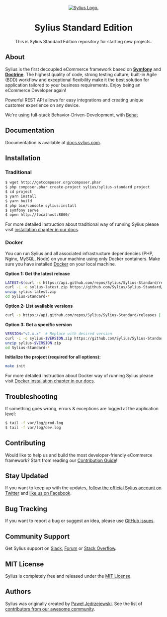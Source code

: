 <p align="center">
    <a href="https://sylius.com" target="_blank">
        <picture>
          <source media="(prefers-color-scheme: dark)" srcset="https://media.sylius.com/sylius-logo-800-dark.png">
          <source media="(prefers-color-scheme: light)" srcset="https://media.sylius.com/sylius-logo-800.png">
          <img alt="Sylius Logo." src="https://media.sylius.com/sylius-logo-800.png">
        </picture>
    </a>
</p>

<h1 align="center">Sylius Standard Edition</h1>

<p align="center">This is Sylius Standard Edition repository for starting new projects.</p>

## About

Sylius is the first decoupled eCommerce framework based on [**Symfony**](http://symfony.com) and [**Doctrine**](http://doctrine-project.org). 
The highest quality of code, strong testing culture, built-in Agile (BDD) workflow and exceptional flexibility make it the best solution for application tailored to your business requirements. 
Enjoy being an eCommerce Developer again!

Powerful REST API allows for easy integrations and creating unique customer experience on any device.

We're using full-stack Behavior-Driven-Development, with [Behat](http://behat.org)

## Documentation

Documentation is available at [docs.sylius.com](http://docs.sylius.com).

## Installation

### Traditional
```bash
$ wget http://getcomposer.org/composer.phar
$ php composer.phar create-project sylius/sylius-standard project
$ cd project
$ yarn install
$ yarn build
$ php bin/console sylius:install
$ symfony serve
$ open http://localhost:8000/
```

For more detailed instruction about traditional way of running Sylius please visit [installation chapter in our docs](https://docs.sylius.com/the-book/sylius-ce-installation).

### Docker

You can run Sylius and all associated infrastructure dependencies (PHP, Nginx, MySQL, Node) on your machine using only Docker containers. Make sure you have installed [Docker](https://docs.docker.com/get-docker/) on your local machine.

**Option 1: Get the latest release**
```bash
LATEST=$(curl -s https://api.github.com/repos/Sylius/Sylius-Standard/releases/latest | grep '"tag_name"' | cut -d'"' -f4)
curl -L -o sylius-latest.zip https://github.com/Sylius/Sylius-Standard/archive/refs/tags/$LATEST.zip
unzip sylius-latest.zip
cd Sylius-Standard-*
```

**Option 2: List available versions**
```bash
curl -s https://api.github.com/repos/Sylius/Sylius-Standard/releases | grep '"tag_name"' | cut -d'"' -f4 | head -10
```

**Option 3: Get a specific version**
```bash
VERSION="v2.x.x"  # Replace with desired version
curl -L -o sylius-$VERSION.zip https://github.com/Sylius/Sylius-Standard/archive/refs/tags/$VERSION.zip
unzip sylius-$VERSION.zip
cd Sylius-Standard-*
```

**Initialize the project (required for all options):**
```bash
make init
```

For more detailed instruction about Docker way of running Sylius please visit [Docker installation chapter in our docs](https://docs.sylius.com/getting-started-with-sylius/sylius-ce-installation-with-docker).

## Troubleshooting

If something goes wrong, errors & exceptions are logged at the application level:

```bash
$ tail -f var/log/prod.log
$ tail -f var/log/dev.log
```

## Contributing

Would like to help us and build the most developer-friendly eCommerce framework? Start from reading our [Contribution Guide](https://docs.sylius.com/en/latest/contributing/)!

## Stay Updated

If you want to keep up with the updates, [follow the official Sylius account on Twitter](http://twitter.com/Sylius) and [like us on Facebook](https://www.facebook.com/SyliusEcommerce/).

## Bug Tracking

If you want to report a bug or suggest an idea, please use [GitHub issues](https://github.com/Sylius/Sylius/issues).

## Community Support

Get Sylius support on [Slack](https://sylius.com/slack), [Forum](https://forum.sylius.com/) or [Stack Overflow](https://stackoverflow.com/questions/tagged/sylius).

## MIT License

Sylius is completely free and released under the [MIT License](https://github.com/Sylius/Sylius/blob/master/LICENSE).

## Authors

Sylius was originally created by [Paweł Jędrzejewski](http://pjedrzejewski.com).
See the list of [contributors from our awesome community](https://github.com/Sylius/Sylius/contributors).

